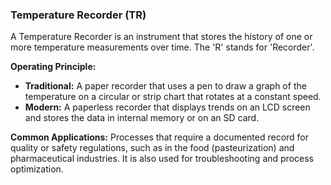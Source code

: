 ### Temperature Recorder (TR)
A Temperature Recorder is an instrument that stores the history of one or more temperature measurements over time. The 'R' stands for 'Recorder'.

**Operating Principle:**
- **Traditional:** A paper recorder that uses a pen to draw a graph of the temperature on a circular or strip chart that rotates at a constant speed.
- **Modern:** A paperless recorder that displays trends on an LCD screen and stores the data in internal memory or on an SD card.

**Common Applications:** Processes that require a documented record for quality or safety regulations, such as in the food (pasteurization) and pharmaceutical industries. It is also used for troubleshooting and process optimization.
